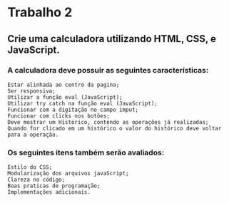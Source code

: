 # Trabalho 2
## Crie uma calculadora utilizando HTML, CSS, e JavaScript.

### A calculadora deve possuir as seguintes características:

    Estar alinhada ao centro da pagina;
    Ser responsiva;
    Utilizar a função eval (JavaScript);
    Utilizar try catch na função eval (JavaScript);
    Funcionar com a digitação no campo imput;
    Funcionar com clicks nos botões;
    Deve mostrar um Histórico, contendo as operações já realizadas;
    Quando for clicado em um histórico o valor do histórico deve voltar para a operação.

### Os seguintes itens também serão avaliados:

    Estilo do CSS;
    Modularização dos arquivos javaScript;
    Clareza no código;
    Boas praticas de programação;
    Implementações adicionais.
    
    
